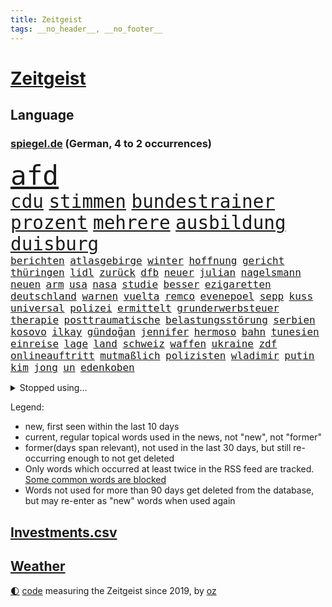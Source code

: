 ```yaml
---
title: Zeitgeist
tags: __no_header__, __no_footer__
---
```


# [Zeitgeist](https://oliz.io/zeitgeist/)

## Language

<h3><a href="https://www.spiegel.de" target="_blank">spiegel.de</a> (German, 4 to 2 occurrences)</h3>
<p style="font-family:monospace">
<span style="font-size:32pt"><a href="news_links.html#afd" class="current">afd</a></span>
<br>
<span style="font-size:22pt"><a href="news_links.html#cdu" class="current">cdu</a></span>
<span style="font-size:22pt"><a href="news_links.html#stimmen" class="current">stimmen</a></span>
<span style="font-size:22pt"><a href="news_links.html#bundestrainer" class="current">bundestrainer</a></span>
<span style="font-size:22pt"><a href="news_links.html#prozent" class="current">prozent</a></span>
<span style="font-size:22pt"><a href="news_links.html#mehrere" class="current">mehrere</a></span>
<span style="font-size:22pt"><a href="news_links.html#ausbildung" class="current">ausbildung</a></span>
<span style="font-size:22pt"><a href="news_links.html#duisburg" class="current">duisburg</a></span>
<br>
<span style="font-size:12pt"><a href="news_links.html#berichten" class="current">berichten</a></span>
<span style="font-size:12pt"><a href="news_links.html#atlasgebirge" class="new">atlasgebirge</a></span>
<span style="font-size:12pt"><a href="news_links.html#winter" class="current">winter</a></span>
<span style="font-size:12pt"><a href="news_links.html#hoffnung" class="current">hoffnung</a></span>
<span style="font-size:12pt"><a href="news_links.html#gericht" class="current">gericht</a></span>
<span style="font-size:12pt"><a href="news_links.html#thüringen" class="current">thüringen</a></span>
<span style="font-size:12pt"><a href="news_links.html#lidl" class="current">lidl</a></span>
<span style="font-size:12pt"><a href="news_links.html#zurück" class="current">zurück</a></span>
<span style="font-size:12pt"><a href="news_links.html#dfb" class="current">dfb</a></span>
<span style="font-size:12pt"><a href="news_links.html#neuer" class="current">neuer</a></span>
<span style="font-size:12pt"><a href="news_links.html#julian" class="current">julian</a></span>
<span style="font-size:12pt"><a href="news_links.html#nagelsmann" class="current">nagelsmann</a></span>
<span style="font-size:12pt"><a href="news_links.html#neuen" class="current">neuen</a></span>
<span style="font-size:12pt"><a href="news_links.html#arm" class="current">arm</a></span>
<span style="font-size:12pt"><a href="news_links.html#usa" class="current">usa</a></span>
<span style="font-size:12pt"><a href="news_links.html#nasa" class="current">nasa</a></span>
<span style="font-size:12pt"><a href="news_links.html#studie" class="current">studie</a></span>
<span style="font-size:12pt"><a href="news_links.html#besser" class="current">besser</a></span>
<span style="font-size:12pt"><a href="news_links.html#ezigaretten" class="new">ezigaretten</a></span>
<span style="font-size:12pt"><a href="news_links.html#deutschland" class="current">deutschland</a></span>
<span style="font-size:12pt"><a href="news_links.html#warnen" class="current">warnen</a></span>
<span style="font-size:12pt"><a href="news_links.html#vuelta" class="current">vuelta</a></span>
<span style="font-size:12pt"><a href="news_links.html#remco" class="current">remco</a></span>
<span style="font-size:12pt"><a href="news_links.html#evenepoel" class="current">evenepoel</a></span>
<span style="font-size:12pt"><a href="news_links.html#sepp" class="new">sepp</a></span>
<span style="font-size:12pt"><a href="news_links.html#kuss" class="current">kuss</a></span>
<span style="font-size:12pt"><a href="news_links.html#universal" class="new">universal</a></span>
<span style="font-size:12pt"><a href="news_links.html#polizei" class="current">polizei</a></span>
<span style="font-size:12pt"><a href="news_links.html#ermittelt" class="current">ermittelt</a></span>
<span style="font-size:12pt"><a href="news_links.html#grunderwerbsteuer" class="new">grunderwerbsteuer</a></span>
<span style="font-size:12pt"><a href="news_links.html#therapie" class="current">therapie</a></span>
<span style="font-size:12pt"><a href="news_links.html#posttraumatische" class="current">posttraumatische</a></span>
<span style="font-size:12pt"><a href="news_links.html#belastungsstörung" class="current">belastungsstörung</a></span>
<span style="font-size:12pt"><a href="news_links.html#serbien" class="current">serbien</a></span>
<span style="font-size:12pt"><a href="news_links.html#kosovo" class="current">kosovo</a></span>
<span style="font-size:12pt"><a href="news_links.html#i̇lkay" class="current">i̇lkay</a></span>
<span style="font-size:12pt"><a href="news_links.html#gündoğan" class="current">gündoğan</a></span>
<span style="font-size:12pt"><a href="news_links.html#jennifer" class="current">jennifer</a></span>
<span style="font-size:12pt"><a href="news_links.html#hermoso" class="current">hermoso</a></span>
<span style="font-size:12pt"><a href="news_links.html#bahn" class="current">bahn</a></span>
<span style="font-size:12pt"><a href="news_links.html#tunesien" class="current">tunesien</a></span>
<span style="font-size:12pt"><a href="news_links.html#einreise" class="current">einreise</a></span>
<span style="font-size:12pt"><a href="news_links.html#lage" class="current">lage</a></span>
<span style="font-size:12pt"><a href="news_links.html#land" class="current">land</a></span>
<span style="font-size:12pt"><a href="news_links.html#schweiz" class="current">schweiz</a></span>
<span style="font-size:12pt"><a href="news_links.html#waffen" class="current">waffen</a></span>
<span style="font-size:12pt"><a href="news_links.html#ukraine" class="current">ukraine</a></span>
<span style="font-size:12pt"><a href="news_links.html#zdf" class="current">zdf</a></span>
<span style="font-size:12pt"><a href="news_links.html#onlineauftritt" class="new">onlineauftritt</a></span>
<span style="font-size:12pt"><a href="news_links.html#mutmaßlich" class="current">mutmaßlich</a></span>
<span style="font-size:12pt"><a href="news_links.html#polizisten" class="current">polizisten</a></span>
<span style="font-size:12pt"><a href="news_links.html#wladimir" class="current">wladimir</a></span>
<span style="font-size:12pt"><a href="news_links.html#putin" class="current">putin</a></span>
<span style="font-size:12pt"><a href="news_links.html#kim" class="current">kim</a></span>
<span style="font-size:12pt"><a href="news_links.html#jong" class="current">jong</a></span>
<span style="font-size:12pt"><a href="news_links.html#un" class="current">un</a></span>
<span style="font-size:12pt"><a href="news_links.html#edenkoben" class="new">edenkoben</a></span>
</p>
<details>
<summary>Stopped using...</summary>
<p class="former" style="font-size:12pt">
chelsea(1058) anderes(1057) andrea(1057) becker(1057) beobachtet(1057) bittet(1057) james(1057) schleswigholstein(1057) terroristen(1057) boot(1056) internationaler(1056) material(1056) eindruck(1055) esken(1055) nachruf(1055) nein(1055) niederländische(1055) rassistisch(1055) ronaldo(1055) saskia(1055) verhältnis(1055) aufgerufen(1053) bidens(1053) rassismus(1053) washington(1053) 44(1052) ausgesprochen(1052) befinden(1052) bot(1052) gefährlichen(1052) grad(1052) hacker(1052) jury(1052) rainer(1052) respekt(1052) verena(1052) verlegt(1052) angeles(1051) beschließt(1051) ermitteln(1051) nahmen(1051) teilweise(1051) ehemaliger(1050) kauf(1050) premiere(1050) protesten(1050) sinken(1050) weltweite(1050) 2018(1049) draußen(1049) eingebrochen(1049) finanziell(1049) gehe(1049) meghan(1049) nba(1049) razzia(1049) tesla(1049) verdächtigen(1049) übergeben(1049) 2017(1048) aufgeben(1048) berlins(1048) büros(1048) einstellen(1048) gehören(1048) ideen(1048) befürchten(1047) bielefeld(1047) coach(1047) frieden(1047) konfrontiert(1047) nigeria(1047) portugal(1047) smith(1047) verbrechen(1047) 50000(1046) abstand(1046) bestimmt(1046) künstler(1046) mitteln(1046) radikal(1046) ausgeliefert(1045) belarussische(1045) fußballprofi(1045) gegangen(1045) herzogin(1045) schien(1045) zuversicht(1045) österreichs(1045) kämpfe(1044) restaurant(1044) verwirrung(1044) brutal(1043) tränen(1043) who(1043) ermittlern(1042) gesetze(1042) lüge(1042) bestraft(1041) radikale(1041) tausenden(1041) torhüter(1040) trainiert(1040) zweimal(1040) finanzieren(1039) venezuela(1039) william(1039) büro(1038) franziskus(1038) papst(1038) alarmiert(1037) anzeichen(1037) ereignisse(1037) gekauft(1037) verbindet(1037) verursacht(1037) hotels(1036) milliarde(1036) nah(1036) ehepaar(1035) enge(1035) glücklich(1035) vorgaben(1035) überholt(1035) erfüllt(1034) rollt(1033) spitzenreiter(1033) fernsehen(1030) aufhalten(1025) entspannung(1025) konferenz(1022) unterschrieben(1020) enorme(1019) benötigen(1017) kindheit(1017) einkommen(1016) katharina(1016) gefühl(1014) herausforderungen(1007) palästinenser(1003) beendete(1000) rache(997) ungewöhnlichen(996) aktionen(987) sachen(977) fotografiert(941) öffnet(941) karriereende(933) estland(923) ausländischen(897) orte(893) athen(884) ermittlungsverfahren(878) finanziert(857) holz(834) gestanden(828) jahresende(815) lebensmitteln(792) kroatien(784) autoren(770) las(762) vegas(762) bedankt(761) ausgefallen(760) wellen(752) beliebte(750) nicole(748) gestern(743) sechste(743) unterdrückung(743) musks(740) ali(735) löschen(733) mike(716) irritiert(711) verbündeten(709) minderheiten(708) beeinflusst(690) gefeuert(686) beider(684) ruhestand(684) vermitteln(683) halbes(680) stau(670) menschlichkeit(663) summen(655) ausgeben(652) reine(648) laura(643) dutzenden(638) mache(633) kretschmann(625) zufall(625) südosten(609) propaganda(608) erschwert(605) gefechte(604) verpflichtung(601) menschenrechtler(599) audi(598) entführung(588) bonn(587) spaltung(580) afrikanischen(574) lohnen(568) aufhören(562) verwaltung(554) schülern(552) oppositionellen(551) 40000(549) begleiten(549) samt(544) südamerika(538) ausstattung(532) saporischschja(526) hochschule(524) bewusst(522) modernen(519) begrenzt(514) cherson(514) spart(514) finanzierung(507) gewerkschaften(507) abgrund(503) spannung(502) trauerfeier(498) nachfolgerin(496) ufer(495) großmutter(489) jack(489) enkel(477) unterlag(474) isoliert(469) viral(467) kinderinterview(466) dänischen(458) hadert(458) demonstrierende(457) kaiserslautern(455) libanon(451) kandidat(450) youtube(444) bewiesen(439) führungskräfte(438) geschrumpft(437) grundschule(437) missbrauchsvorwürfe(436) erdrutsche(434) profi(433) nahrung(430) rudert(428) spdchefin(428) zuwanderung(428) bruno(424) energieversorger(423) kostete(420) riesig(419) begegnen(417) zusagen(416) umkämpfte(415) 27jährige(414) fassungslos(412) landwirtschaft(408) freigabe(407) folgten(405) major(405) frist(404) toilette(399) rishi(398) sunak(398) angespannt(396) drehten(396) innenstadt(396) neueste(396) blackout(395) geheime(394) britischem(391) erhielten(390) original(389) tim(389) aufmerksam(384) erkranken(384) führten(382) tücken(382) haut(377) pleiten(377) plänen(376) beseitigt(375) amerikanischer(368) fische(368) rot(365) farben(364) schmuck(364) belastungen(360) auseinander(358) granaten(356) benko(351) bewusstlos(350) bulgarien(344) sensible(337) 42jährige(336) stärkere(335) indiens(334) neymar(333) rose(332) kompliziert(329) abwahl(327) fabrik(327) 300000(324) future(324) pakete(324) abgelegt(323) abgeordneter(321) staatsanwalt(321) spaltet(320) ausgegeben(319) regionalbahn(319) erzielen(318) manipuliert(316) einkauf(315) prien(315) rechtfertigt(314) carter(312) passagieren(312) forscht(307) erben(305) tiefpunkt(305) mine(304) parallel(304) höchst(302) todesstrafe(301) leidenschaft(300) begeisterte(298) luftangriffe(298) doping(297) erfolgsrezept(297) erleichterung(297) psychisch(295) uskonzern(294) aufsichtsrat(293) journalistenverband(292) häufigsten(290) düstere(286) sms(286) beschert(285) milliardenverlust(285) plastik(284) antibiotika(283) regenwald(283) tabu(283) psychologe(282) reichlich(281) 500000(279) formiert(278) wahlniederlage(278) grundgesetz(277) siemens(277) angriffs(273) wechselte(273) langsamer(272) wagnergruppe(271) rivalität(268) russell(268) apotheken(267) familiennewsletter(267) flogen(265) ließe(265) vorbereitung(264) verbannt(263) wirklichkeit(263) überlassen(263) pence(262) youtuber(262) 2011(260) ungewöhnliches(260) vorsichtig(259) vulkan(259) bewaffneten(258) wunderbare(255) ausbleibende(254) jerusalem(254) verbündete(254) brettspiele(252) ungewöhnlicher(252) aufgelöst(250) barrel(248) heller(246) gefälschten(244) legendäre(244) telefonat(243) veränderte(241) besonderer(239) community(239) umgebracht(239) krankenstand(237) reisebus(237) lüdenscheid(235) psg(230) geldgeber(229) belarussischen(228) muslime(228) fernando(227) panzern(227) täglichen(227) untersagen(225) landwirte(222) initiative(220) juan(217) brust(215) gemessen(214) openai(214) busch(213) eingegangen(213) erhalt(212) outfits(212) irischen(211) 22jährigen(210) homosexueller(210) menschlichen(210) süchtig(210) verbrennt(210) attackierte(208) autofahren(208) fridays(208) neunzigerjahren(208) raketenangriff(208) highlight(207) eskalierte(206) gelangt(206) verbindliche(206) 18jährige(203) schleswigholsteins(203) wunden(203) losgegangen(202) zögern(202) laufbahn(200) handwerker(199) kleinere(199) etat(198) fernhalten(198) milliardensumme(198) seltenen(198) skipper(197) versteht(197) deklassiert(196) marius(196) spezies(196) 35jährige(195) usbürger(195) vermeintliche(195) dfbpokal(194) karin(194) 150000(193) vermittler(193) riskante(192) ajax(191) anstehenden(191) kürzere(191) zuckerberg(191) uhren(190) eon(189) spiegelcartoonisten(189) dramatischer(188) hitzewelle(188) ungelöst(188) unterdrückt(188) robertson(187) atmen(186) zugelegt(185) kommentare(183) leise(183) verwandten(183) außergewöhnlich(181) bestritt(181) zielen(181) unterbrechung(180) bemerkenswerte(179) poker(179) taxifahrer(178) affleck(177) blasphemie(177) profifußballer(177) wählerinnen(177) bunker(176) ernüchterung(176) feinstaub(176) weitergegeben(175) schuhe(174) fakten(172) mischung(172) zwickau(172) arbeitsgericht(171) konzernen(171) samsung(171) anstatt(170) verstand(170) mittagessen(169) wetterphänomen(169) aktienkurs(168) auszüge(168) po(168) rebellion(166) beschädigte(165) regisseure(165) verstärken(165) ausprobieren(164) germany(164) influencerinnen(164) 40jähriger(163) gesteht(162) hündin(162) marschflugkörpern(162) südwesten(162) beeinflussen(161) connecticut(161) dringen(161) risse(161) ausweichen(160) bildschirm(160) erwarteten(159) lebenslanger(159) unterzeichnet(159) josé(158) wanderer(158) kippte(156) ebrahim(154) lübeck(154) operationen(154) angebracht(153) schauspielers(153) scorsese(152) kampfjet(151) militanten(151) kraken(150) mordkommission(150) pille(150) regierungssprecher(150) straftat(150) wohnen(150) krachte(148) tarifangebot(148) fehlern(147) kindheitserinnerungen(147) kw(147) linkspartei(147) sahelzone(147) geschwächt(146) nsu(144) spezialisten(144) vision(144) zeuge(144) bezichtigt(143) luna(143) stabilisieren(143) emqualifikation(141) konzentrieren(141) raumschiff(140) lobte(139) 146(138) schaefer(138) belegschaft(137) gesetzesvorhaben(137) hauptsache(137) legalisieren(137) zugezogen(137) follower(136) britta(134) gewalttaten(134) luftalarm(134) präsidentschaftswahlen(134) würfel(134) stream(133) usjustizministerium(133) ag(132) bedeutender(132) genutzte(132) vertretung(132) edelmetall(130) fertigstellung(130) dschidda(129) gegenmaßnahmen(129) artemis(128) verbringt(128) artenvielfalt(127) bar(127) usbehörden(127) gartenkolumne(126) kutsche(126) lautet(126) mainzer(126) eingeschlagen(125) schlechtes(125) sekbeamte(125) river(124) regnen(123) unbegleitete(123) erneuern(122) mittelschicht(122) vertieft(122) betrugsmasche(121) chicago(120) kleinem(120) sprengung(119) 55jährigen(118) abteilung(118) diplomatenpass(118) rezepte(118) zerstritten(118) gästen(117) köchin(117) söldner(117) gerichtlich(116) mané(116) sadio(116) schumacher(116) erging(115) grenzkontrollen(115) kremlkritiker(115) seniorin(115) zulässig(115) geirrt(114) mantel(114) tarif(114) wertvolle(114) durchlaufen(113) krefeld(113) attraktion(112) halbleiter(112) angemessene(111) generiert(111) yoga(111) erbschaftsteuer(110) seltsame(109) carrie(108) inhaftiert(108) minutenlang(108) problematisch(108) testspiel(108) treffens(108) energieagentur(107) evakuierungen(107) montevideo(107) strompreise(107) unsichtbar(107) drohnenattacke(106) life(106) lüneburg(106) niedrigem(106) unterrichtet(106) feature(105) schlägerei(105) österreichischer(105) kentert(104) erregen(103) preiskampf(103) spektakulären(103) stagniert(103) ungeklärter(102) wohnzimmer(102) drang(101) burg(100) favorisierten(100) beauftragt(99) inhaftierte(99) luca(99) schätzen(99) raisi(98) schwierigen(98) ehemals(97) glückliche(97) psychische(97) skandieren(97) spielplatz(97) füßen(96) massenschlägerei(96) jüdischer(95) kalifornischen(95) ozeane(95) rita(95) ungeziefer(94) nachbessern(93) treue(93) diplomatischen(92) hunderttausenden(92) trainingsflug(92) mahnen(91) medizinisch(91) merken(91) organspende(91) staatengemeinschaft(91) andrés(90) eduard(90) ermöglicht(90) gazastreifen(90) musikalische(90) pranger(90) rekrutiert(90) sommerurlaub(90) tanzte(90) wellington(90) flugzeugpanne(89) mafiosi(89) gleichgesetzt(88) kontinuierlich(88) trevor(88) weiterreichen(88) aussah(87) beteiligen(87) henry(87) megadeal(87) wahlkampfauftritt(87) endrunde(86) jeffrey(86) permanent(86) tritte(86) unterschiedliche(86) catania(85) mittels(85) rettungskräften(85) temperaturrekorde(85) ätna(85) achtjährige(84) amazongründer(84) krebsforschung(84) kriminell(84) verbrennen(84) ansprachen(83) aufgebrachte(83) flugbetrieb(83) internetstars(83) kolumbiens(83) kylian(83) palma(83) postkarten(83) sand(83) schlager(83) uruguay(83) wirtschaftlich(83) globaler(82) klettertour(82) obdachlose(82) unterliegen(82) vorgeschrieben(82) erdrutschen(81) haltbarkeit(81) skelett(81) sternen(81) usnationalparks(81) zahlungen(81) menschengemachte(80) präsidentschaftskandidaten(80) rodriguez(80) amanda(79) durchsetzung(79) gesetzes(79) lok(79) solingen(79) würdigung(79) ziert(79) erkrankten(78) kinopublikum(78) legendenstatus(78) messenger(78) 1973(77) aktienkurse(77) atommacht(77) cyberangriffen(77) extremismusforscher(77) geleit(77) genießt(77) gökay(77) lebensgefährlichen(77) lektion(77) mix(77) regenbogenfarben(77) verfügt(77) verhandlung(77) widerstands(77) wmmedaille(77) kitakind(76) kleinunternehmer(76) straßenrennen(76) eingebaute(75) erdmann(75) hagel(75) kentern(75) stiller(75) auffassung(74) klöster(74) beobachte(73) fotografieren(73) götter(73) seilten(73) stolzer(73) verrückt(73) aleksandar(72) bootsunglück(72) fahrscheine(72) intensive(72) klang(72) mitschuld(72) reitunfall(72) vučić(72) überraschungsteam(72) bunter(71) fitness(71) makkabi(71) moschee(71) tus(71) aktenzeichen(70) ermordung(70) lösbar(70) made(70) mikrochips(70) taurus(70) verschenken(70) verschießen(70) widersacher(70) xy(70) your(70) abholzung(69) begnadigt(69) formsache(69) gehweg(69) schlimme(69) vermisstem(69) wachten(69) brandursache(68) bundestagsabgeordnete(68) roadtrip(68) ungleichheit(68) überzieht(68) 35jährigen(67) dior(67) flutgebiet(67) gangs(67) kurve(67) leine(67) rockermilieu(67) schärferen(67) verfassungsschutzchef(67) 17jähriger(66) 1923(66) barbiefilms(66) beseitigen(66) topspielerinnen(66) ökologische(66) cdupolitikerin(65) comingout(65) detonation(65) entsorgt(65) millionenfach(65) minenräumer(65) vorbilder(65) allzeithoch(64) bundesligarückkehr(64) erzwingen(64) grundschulalter(64) gündogan(64) ilkay(64) amazonas(63) eisenbahnminister(63) gigantisches(63) köstlich(63) lgbtqrechte(63) obdachloser(63) populist(63) ringt(63) schutzsuchende(63) sexismus(63) tendenzen(63) unterhaching(63) wissenschaftlerinnen(63) dnjeprufer(62) ganzer(62) amazonasregenwald(61) amira(61) feierabend(61) kachowkadamms(61) philosoph(61) preissenkungen(61) strömung(61) welk(61) damm(60) diskriminiert(60) eckernförde(60) kenterte(60) 1970(59) badeunfälle(59) delegation(59) landeshauptstadt(59) spioniert(59) timmendorfer(59) uhrzeit(59) ultimatum(59) begehrten(58) erhaschen(58) geschäftsidee(58) lauenburg(58) schutzräume(58) sprengfallen(58) ausgedient(57) boots(57) fraktionschefin(57) grenzpolizei(57) schoigu(57) dammbruchs(56) gleichermaßen(56) montenegro(56) filmmusik(55) lud(55) machthabern(55) norweger(55) ross(55) viktoria(55) ärmelkanal(55) anträge(54) daxkonzerne(54) dunkelsten(54) klärt(54) lugert(54) maduro(54) mordverdachts(54) negativrekord(54) regionalen(54) serviert(54) sommerwetter(54) verzögern(54) übersteigen(54) eintopf(53) hebamme(53) linkenparteispitze(53) na(53) schwimmer(53) sensationelle(53) tiefsee(53) allgäu(52) frontex(52) montreal(52) schädlich(52) schärferes(52) telefonate(52) thriller(52) zwischenstopp(52) cockpit(51) klimaneutralität(51) neuzugang(51) prügelei(51) queeren(51) bdi(50) csd(50) fußballstars(50) söldnergruppe(50) verfeindete(50) anstellung(49) tragische(49) verbreitung(49) anerkennung(48) antisemitismusbeauftragter(48) kachelmann(48) nmecha(48) personell(48) samsungs(48) täuscht(48) verpflichtende(48) verteuern(48) voraussichtlich(48) leipzigs(47) stürmisch(47) zwangsarbeit(47) autoherstellern(46) entlassungswelle(46) liege(46) missbrauchsverdacht(46) tausender(46) 20jährige(45) beeilen(45) clans(45) energy(45) entgelte(45) gamesa(45) hacken(45) teller(45) hochmoderner(44) optimistischen(44) sommerliche(44) täteropferumkehr(44) wohnungsmarkt(44) bolsonaro(43) jair(43) kunstsammlung(43) tiroler(43) usexperten(43) wahlversprechen(43) anwesen(42) bösen(42) coburg(42) erzählung(42) flaute(42) hitzetote(42) lottospieler(42) pflegebedürftige(42) provokationen(42) veronika(42) afderfolg(41) austritte(41) co₂fußabdruck(41) durchschnitt(41) energiepreisen(41) ermordet(41) kurzbesuch(41) längsten(41) riesengroß(41) stillstehen(41) friedensgipfel(40) hunter(40) kiewer(40) negativen(40) wegbegleiter(40) sessel(39) dokumentationen(38) erstellen(38) schwimmt(38) wetten(38) zermürbend(38) öffentliches(38) abgelaufen(37) ablenken(37) ansprache(37) bauarbeiter(37) gesundes(37) impfstoffhersteller(37) kleinbus(37) geliebt(36) keineswegs(36) lebe(36) medizincheck(36) ora(36) riegel(36) solch(36) u(36) wunschspieler(36) a19(35) ablief(35) ablösefrei(35) astronom(35) aufräumen(35) ecken(35) kekse(35) metas(35) schwestern(35) zdfsommerinterview(35) übergeschnappt(35) behauptung(34) camping(34) cdugeneralsekretär(34) charmeoffensive(34) edinburgh(34) häusliche(34) kürzung(34) linnemann(34) realistisch(34) regengüssen(34) verhängnisvollen(34) blockbuster(33) dörre(33) jenaer(33) porträts(33) vermieterin(33) winfried(33) anruft(32) designer(32) filiale(32) gewählte(32) teuerste(32) verwehren(32) niedergelegt(31) oppenheimer(31) scheu(31) siebenmal(31) wirtschaftsweise(31) wismar(31) abgezweigt(30) einbußen(30) kanes(30) rekordtransfer(30) staus(30) stillen(30) drohender(29) rapmusiker(29) saubere(29) sommerinterviews(29) technoklubs(29) verdachtsfall(29) wacken(29) wunderte(29) zerstückelte(29) 94(28) blockierten(28) dienstwagen(28) einspringen(28) idylle(28) lucky(28) spross(28) sterne(28) strände(28) tiefenentspannt(28) clever(27) gesichter(27) nachholbedarf(27) rauchs(27) unglücken(27) wegovy(27) beck(26) demut(26) finanzexpertin(26) gastgeberinnen(26) geheimdienstes(26) käfig(26) paraguay(26) seiler(26) unverkaufter(26) wissenschaftlichen(26) dylan(25) einsatzbereit(25) ernsthaft(25) garantien(25) ladeinfrastruktur(25) margit(25) megan(25) pyrotechnik(25) salz(25) steuergeld(25) geleistet(24) mattel(24) puppe(24) verprügelt(24) wout(24) albtraum(23) ergebnissen(23) gemobbt(23) meinungsäußerung(23) religiöse(23) träger(23) abzuschrecken(22) besorgte(22) demonstrativ(22) fitter(22) geglückt(22) highlands(22) lehrermangel(22) schließe(22) ungemütlich(22) verwundbar(22) videocalls(22) überproportional(22) alhilal(21) aussperren(21) erfolgsgeschichte(21) expansion(21) femmes(21) filmindustrie(21) gefährliches(21) kopecky(21) lehnte(21) liebeskummer(21) lotte(21) mick(21) motivation(21) pinguine(21) schlussspurt(21) ständigen(21) ersteigern(20) geöffnet(20) hiddensee(20) ifogeschäftsklimaindex(20) instagrampost(20) kerry(20) küsten(20) liane(20) lippert(20) preisrückgänge(20) stefanie(20) thailändischen(20) vorreiter(20) wissenschaftliches(20) außergewöhnliches(19) belohnt(19) ihrerseits(19) ilestedt(19) kertsch(19) kofferraum(19) marodem(19) neymars(19) schmale(19) stoppte(19) worldcoin(19) aufkleber(18) hawaiis(18) hitliste(18) malaysische(18) massentourismus(18) reicher(18) schrift(18) wohngebäuden(18) zerstückelt(18) atlantische(17) bazoum(17) hotspur(17) peskow(17) tickende(17) zeitbombe(17) bono(16) britisches(16) hawaiianischen(16) inselbewohner(16) langzeitherrscher(16) präsidentensohn(16) gekümmert(15) inspizieren(15) kraftwerk(15) stürmerin(15) behinderte(14) bushido(14) demi(14) gebürtige(14) gottschalk(14) k2(14) korrigiert(14) liebesfilm(14) marokkos(14) taut(14) vollering(14) westafrikanische(14) 49eurotickets(13) aufkommt(13) caicedo(13) hanswerner(13) johanna(13) kollidieren(13) tagsüber(13) topteams(13) zensiert(13) zurückzahlen(13) afdparteitag(12) felicitas(12) generelles(12) hun(12) langeweile(12) militärintervention(12) nationalgarde(12) sen(12) serena(12) sinéad(12) standortdaten(12) toren(12) torhüterin(12) verprügeln(12) fahrschein(11) galaxy(11) geldhäuser(11) innere(11) mysteriösen(11) s9(11) starkem(11) tab(11)
</p>
</details>
<p>Legend:
<ul>
<li><span class="new">new</span>, first seen within the last 10 days</li>
<li><span class="current">current</span>, regular topical words used in the news, not "new", not "former"</li>
<li><span class="former">former(days span relevant)</span>, not used in the last 30 days, but still re-occurring enough to not get deleted</li>
<li>Only words which occurred at least twice in the RSS feed are tracked. <a href="language/filters.py">Some common words are blocked</a></li>
<li>Words not used for more than 90 days get deleted from the database, but may re-enter as "new" words when used again</li>
</ul>
</p>

## [Investments](investments.html)[.csv](investments.csv)

## [Weather](weather.html)

<footer>
<a href="javascript:toggleTheme()" class="nav">🌓</a>
<a href="https://github.com/ooz/zeitgeist">code</a> measuring the Zeitgeist since 2019, by <a href="https://oliz.io">oz</a>
</footer>
